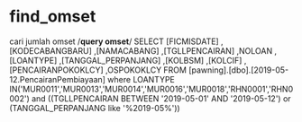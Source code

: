 # find_omset
cari jumlah omset
/**query   omset**/
SELECT [FICMISDATE]
        ,[KODECABANGBARU]
      ,[NAMACABANG]
        ,[TGLLPENCAIRAN]
				,NOLOAN
				  ,[LOANTYPE]
      ,[TANGGAL_PERPANJANG]
      ,[KOLBSM]
      ,[KOLCIF]
	  ,[PENCAIRANPOKOKLCY]
	  		 ,OSPOKOKLCY
			 	        FROM [pawning].[dbo].[2019-05-12.PencairanPembiayaan]
  where LOANTYPE IN('MUR0011','MUR0013','MUR0014','MUR0016','MUR0018','RHN0001','RHN0002') and 
  ((TGLLPENCAIRAN BETWEEN '2019-05-01' AND '2019-05-12') or (TANGGAL_PERPANJANG like '%2019-05%'))
